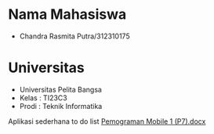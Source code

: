# Nama Mahasiswa 
- Chandra Rasmita Putra/312310175

# Universitas
- Universitas Pelita Bangsa
- Kelas : TI23C3
- Prodi : Teknik Informatika

Aplikasi sederhana to do list
[Pemograman Mobile 1 (P7).docx](https://github.com/user-attachments/files/17814664/Pemograman.Mobile.1.P7.docx)
